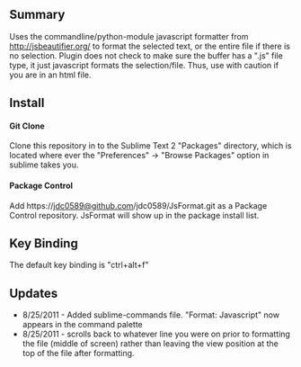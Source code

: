 ## Summary

Uses the commandline/python-module javascript formatter from http://jsbeautifier.org/ to format the selected text, 
or the entire file if there is no selection. Plugin does not check to make sure the buffer has a ".js" file type, 
it just javascript formats the selection/file. Thus, use with caution if you are in an html file.

## Install

#### Git Clone
Clone this repository in to the Sublime Text 2 "Packages" directory, which is located where ever the 
"Preferences" -> "Browse Packages" option in sublime takes you.

#### Package Control
Add https://jdc0589@github.com/jdc0589/JsFormat.git as a Package Control repository. JsFormat will show up in the
package install list.


## Key Binding

The default key binding is "ctrl+alt+f"

## Updates
* 8/25/2011 - Added sublime-commands file. "Format: Javascript" now appears in the command palette
* 8/25/2011 - scrolls back to whatever line you were on prior to formatting the file (middle of screen) rather than leaving the view position at the top of the file after formatting.